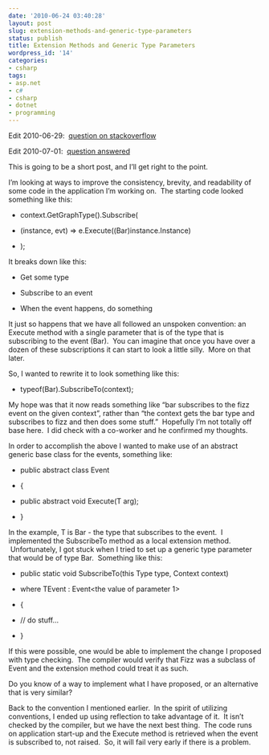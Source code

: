 ```yaml
---
date: '2010-06-24 03:40:28'
layout: post
slug: extension-methods-and-generic-type-parameters
status: publish
title: Extension Methods and Generic Type Parameters
wordpress_id: '14'
categories:
- csharp
tags:
- asp.net
- c#
- csharp
- dotnet
- programming
---
```


Edit 2010-06-29:  [question on stackoverflow](http://stackoverflow.com/questions/3118898/c-extension-method-on-type-with-generic-type-argument)

Edit 2010-07-01:  [question answered](http://stackoverflow.com/questions/3118898/c-extension-method-on-type-with-generic-type-argument/3159532#3159532)

This is going to be a short post, and I’ll get right to the point.

I’m looking at ways to improve the consistency, brevity, and readability of some code in the application I’m working on.  The starting code looked something like this:






	
  * context.GetGraphType<Bar>().Subscribe<Fizz>(

	
  * (instance, evt) => e.Execute((Bar)instance.Instance)

	
  * );





It breaks down like this:



	
  * Get some type

	
  * Subscribe to an event

	
  * When the event happens, do something


It just so happens that we have all followed an unspoken convention: an Execute method with a single parameter that is of the type that is subscribing to the event (Bar).  You can imagine that once you have over a dozen of these subscriptions it can start to look a little silly.  More on that later.

So, I wanted to rewrite it to look something like this:






	
  * typeof(Bar).SubscribeTo<Fizz>(context);





My hope was that it now reads something like “bar subscribes to the fizz event on the given context”, rather than “the context gets the bar type and subscribes to fizz and then does some stuff.”  Hopefully I’m not totally off base here.  I did check with a co-worker and he confirmed my thoughts.

In order to accomplish the above I wanted to make use of an abstract generic base class for the events, something like:






	
  * public abstract class Event<T>

	
  * {

	
  * public abstract void Execute(T arg);

	
  * }





In the example, T is Bar - the type that subscribes to the event.  I implemented the SubscribeTo method as a local extension method.  Unfortunately, I got stuck when I tried to set up a generic type parameter that would be of type Bar.  Something like this:






	
  * public static void SubscribeTo<TEvent>(this Type type, Context context)

	
  * where TEvent : Event<the value of parameter 1>

	
  * {

	
  * // do stuff...

	
  * }





If this were possible, one would be able to implement the change I proposed with type checking.  The compiler would verify that Fizz was a subclass of Event<Bar> and the extension method could treat it as such.

Do you know of a way to implement what I have proposed, or an alternative that is very similar?

Back to the convention I mentioned earlier.  In the spirit of utilizing conventions, I ended up using reflection to take advantage of it.  It isn’t checked by the compiler, but we have the next best thing.  The code runs on application start-up and the Execute method is retrieved when the event is subscribed to, not raised.  So, it will fail very early if there is a problem.
